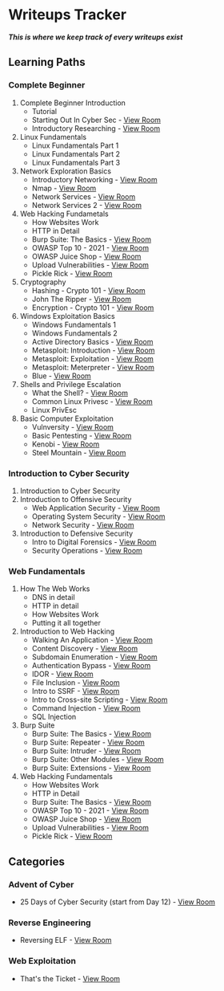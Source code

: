 # Writeups Tracker

***This is where we keep track of every writeups exist***

## Learning Paths

### Complete Beginner
1. Complete Beginner Introduction
   * Tutorial
   * Starting Out In Cyber Sec - [View Room](startingoutincybersec)
   * Introductory Researching - [View Room](introtoresearch)
2. Linux Fundamentals
   * Linux Fundamentals Part 1
   * Linux Fundamentals Part 2
   * Linux Fundamentals Part 3
3. Network Exploration Basics
   * Introductory Networking - [View Room](introtonetworking)
   * Nmap - [View Room](furthernmap)
   * Network Services - [View Room](networkservices)
   * Network Services 2 - [View Room](networkservices2)
4. Web Hacking Fundametals
   * How Websites Work
   * HTTP in Detail
   * Burp Suite: The Basics - [View Room](burpsuitebasics)
   * OWASP Top 10 - 2021 - [View Room](owasptop102021)
   * OWASP Juice Shop - [View Room](owaspjuiceshop)
   * Upload Vulnerabilities - [View Room](uploadvulns)
   * Pickle Rick - [View Room](picklerick)
5. Cryptography
   * Hashing - Crypto 101 - [View Room](hashingcrypto101)
   * John The Ripper - [View Room](johntheripper0)
   * Encryption - Crypto 101 - [View Room](encryptioncrypto101)
6. Windows Exploitation Basics
   * Windows Fundamentals 1
   * Windows Fundamentals 2
   * Active Directory Basics - [View Room](winadbasics)
   * Metasploit: Introduction - [View Room](metasploitintro)
   * Metasploit: Exploitation - [View Room](metasploitexploitation)
   * Metasploit: Meterpreter - [View Room](meterpreter)
   * Blue - [View Room](blue)
7. Shells and Privilege Escalation
   * What the Shell? - [View Room](introtoshells)
   * Common Linux Privesc - [View Room](commonlinuxprivesc)
   * Linux PrivEsc
8. Basic Computer Exploitation
   * Vulnversity - [View Room](vulnversity)
   * Basic Pentesting - [View Room](basicpentestingjt)
   * Kenobi - [View Room](kenobi)
   * Steel Mountain - [View Room](steelmountain)

### Introduction to Cyber Security
1. Introduction to Cyber Security
2. Introduction to Offensive Security
   * Web Application Security - [View Room](introwebapplicationsecurity)
   * Operating System Security - [View Room](operatingsystemsecurity)
   * Network Security - [View Room](intronetworksecurity)
3. Introduction to Defensive Security
   * Intro to Digital Forensics - [View Room](introdigitalforensics)
   * Security Operations - [View Room](securityoperations)

### Web Fundamentals
1. How The Web Works
   * DNS in detail
   * HTTP in detail
   * How Websites Work
   * Putting it all together
2. Introduction to Web Hacking
   * Walking An Application - [View Room](walkinganapplication)
   * Content Discovery - [View Room](contentdiscovery)
   * Subdomain Enumeration - [View Room](subdomainenumeration)
   * Authentication Bypass - [View Room](authenticationbypass)
   * IDOR - [View Room](idor)
   * File Inclusion - [View Room](fileinc)
   * Intro to SSRF - [View Room](ssrfqi)
   * Intro to Cross-site Scripting - [View Room](xss)
   * Command Injection - [View Room](oscommandinjection)
   * SQL Injection
3. Burp Suite
   * Burp Suite: The Basics - [View Room](burpsuitebasics)
   * Burp Suite: Repeater - [View Room](burpsuiterepeater)
   * Burp Suite: Intruder - [View Room](burpsuiteintruder)
   * Burp Suite: Other Modules - [View Room](burpsuiteom)
   * Burp Suite: Extensions - [View Room](burpsuiteextensions)
4. Web Hacking Fundamentals
   * How Websites Work
   * HTTP in Detail
   * Burp Suite: The Basics - [View Room](burpsuitebasics)
   * OWASP Top 10 - 2021 - [View Room](owasptop102021)
   * OWASP Juice Shop - [View Room](owaspjuiceshop)
   * Upload Vulnerabilities - [View Room](uploadvulns)
   * Pickle Rick - [View Room](picklerick)

## Categories

### Advent of Cyber
* 25 Days of Cyber Security (start from Day 12) - [View Room](LearnCyberIn25Days)

### Reverse Engineering
* Reversing ELF - [View Room](reverselfiles)

### Web Exploitation
* That's the Ticket - [View Room](thatstheticket)